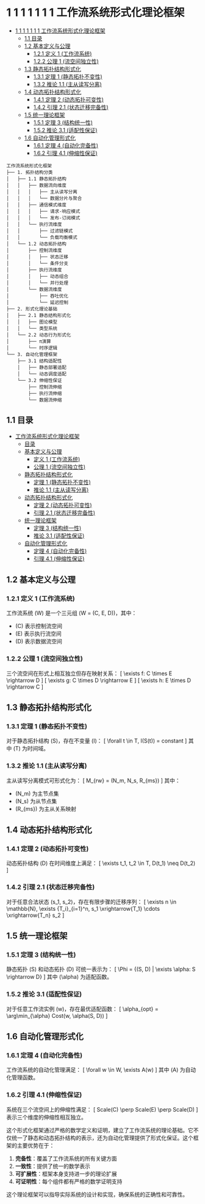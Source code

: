 # 1 1 1 1 1 1 1 工作流系统形式化理论框架

<!-- TOC START -->
- [1 1 1 1 1 1 1 工作流系统形式化理论框架](#1-1-1-1-1-1-1-工作流系统形式化理论框架)
  - [1.1 目录](#目录)
  - [1.2 基本定义与公理](#基本定义与公理)
    - [1.2.1 定义 1 (工作流系统)](#定义-1-工作流系统)
    - [1.2.2 公理 1 (流空间独立性)](#公理-1-流空间独立性)
  - [1.3 静态拓扑结构形式化](#静态拓扑结构形式化)
    - [1.3.1 定理 1 (静态拓扑不变性)](#定理-1-静态拓扑不变性)
    - [1.3.2 推论 1.1 (主从读写分离)](#推论-11-主从读写分离)
  - [1.4 动态拓扑结构形式化](#动态拓扑结构形式化)
    - [1.4.1 定理 2 (动态拓扑可变性)](#定理-2-动态拓扑可变性)
    - [1.4.2 引理 2.1 (状态迁移完备性)](#引理-21-状态迁移完备性)
  - [1.5 统一理论框架](#统一理论框架)
    - [1.5.1 定理 3 (结构统一性)](#定理-3-结构统一性)
    - [1.5.2 推论 3.1 (适配性保证)](#推论-31-适配性保证)
  - [1.6 自动化管理形式化](#自动化管理形式化)
    - [1.6.1 定理 4 (自动化完备性)](#定理-4-自动化完备性)
    - [1.6.2 引理 4.1 (伸缩性保证)](#引理-41-伸缩性保证)
<!-- TOC END -->














```text
工作流系统形式化框架
├── 1. 拓扑结构分类
│   ├── 1.1 静态拓扑结构
│   │   ├── 数据流向维度
│   │   │   ├── 主从读写分离
│   │   │   └── 数据分片与聚合
│   │   ├── 通信模式维度
│   │   │   ├── 请求-响应模式
│   │   │   └── 发布-订阅模式
│   │   └── 执行流维度
│   │       ├── 过滤链模式
│   │       └── 负载均衡模式
│   └── 1.2 动态拓扑结构
│       ├── 控制流维度
│       │   ├── 状态迁移
│       │   └── 条件分支
│       ├── 执行流维度
│       │   ├── 动态组合
│       │   └── 并行处理
│       └── 数据流维度
│           ├── 吞吐优化
│           └── 延迟控制
├── 2. 形式化理论基础
│   ├── 2.1 静态结构形式化
│   │   ├── 图论模型
│   │   └── 类型系统
│   └── 2.2 动态行为形式化
│       ├── π演算
│       └── 时序逻辑
└── 3. 自动化管理框架
    ├── 3.1 结构适配性
    │   ├── 静态部署适配
    │   └── 动态调度适配
    └── 3.2 伸缩性保证
        ├── 控制流伸缩
        ├── 执行流伸缩
        └── 数据流伸缩
```

## 1.1 目录

- [工作流系统形式化理论框架](#工作流系统形式化理论框架)
  - [目录](#目录)
  - [基本定义与公理](#基本定义与公理)
    - [定义 1 (工作流系统)](#定义-1-工作流系统)
    - [公理 1 (流空间独立性)](#公理-1-流空间独立性)
  - [静态拓扑结构形式化](#静态拓扑结构形式化)
    - [定理 1 (静态拓扑不变性)](#定理-1-静态拓扑不变性)
    - [推论 1.1 (主从读写分离)](#推论-11-主从读写分离)
  - [动态拓扑结构形式化](#动态拓扑结构形式化)
    - [定理 2 (动态拓扑可变性)](#定理-2-动态拓扑可变性)
    - [引理 2.1 (状态迁移完备性)](#引理-21-状态迁移完备性)
  - [统一理论框架](#统一理论框架)
    - [定理 3 (结构统一性)](#定理-3-结构统一性)
    - [推论 3.1 (适配性保证)](#推论-31-适配性保证)
  - [自动化管理形式化](#自动化管理形式化)
    - [定理 4 (自动化完备性)](#定理-4-自动化完备性)
    - [引理 4.1 (伸缩性保证)](#引理-41-伸缩性保证)

## 1.2 基本定义与公理

### 1.2.1 定义 1 (工作流系统)

工作流系统 \(W\) 是一个三元组 \(W = (C, E, D)\)，其中：

- \(C\) 表示控制流空间
- \(E\) 表示执行流空间
- \(D\) 表示数据流空间

### 1.2.2 公理 1 (流空间独立性)

三个流空间在形式上相互独立但存在映射关系：
\[ \exists f: C \times E \rightarrow D \]
\[ \exists g: C \times D \rightarrow E \]
\[ \exists h: E \times D \rightarrow C \]

## 1.3 静态拓扑结构形式化

### 1.3.1 定理 1 (静态拓扑不变性)

对于静态拓扑结构 \(S\)，存在不变量 \(I\)：
\[ \forall t \in T, I(S(t)) = constant \]
其中 \(T\) 为时间域。

### 1.3.2 推论 1.1 (主从读写分离)

主从读写分离模式可形式化为：
\[ M_{rw} = (N_m, N_s, R_{ms}) \]
其中：

- \(N_m\) 为主节点集
- \(N_s\) 为从节点集
- \(R_{ms}\) 为主从关系映射

## 1.4 动态拓扑结构形式化

### 1.4.1 定理 2 (动态拓扑可变性)

动态拓扑结构 \(D\) 在时间维度上满足：
\[ \exists t_1, t_2 \in T, D(t_1) \neq D(t_2) \]

### 1.4.2 引理 2.1 (状态迁移完备性)

对于任意合法状态 \(s_1, s_2\)，存在有限步骤的迁移序列：
\[ \exists n \in \mathbb{N}, \exists \{T_i\}_{i=1}^n, s_1 \xrightarrow{T_1} \cdots \xrightarrow{T_n} s_2 \]

## 1.5 统一理论框架

### 1.5.1 定理 3 (结构统一性)

静态拓扑 \(S\) 和动态拓扑 \(D\) 可统一表示为：
\[ \Phi = \{(S, D) | \exists \alpha: S \rightarrow D\} \]
其中 \(\alpha\) 为适配函数。

### 1.5.2 推论 3.1 (适配性保证)

对于任意工作流实例 \(w\)，存在最优适配函数：
\[ \alpha_{opt} = \arg\min_{\alpha} Cost(w, \alpha(S, D)) \]

## 1.6 自动化管理形式化

### 1.6.1 定理 4 (自动化完备性)

工作流系统的自动化管理满足：
\[ \forall w \in W, \exists A(w) \]
其中 \(A\) 为自动化管理函数。

### 1.6.2 引理 4.1 (伸缩性保证)

系统在三个流空间上的伸缩性满足：
\[ Scale(C) \perp Scale(E) \perp Scale(D) \]
表示三个维度的伸缩性相互独立。

这个形式化框架通过严格的数学定义和证明，建立了工作流系统的理论基础。它不仅统一了静态和动态拓扑结构的表示，还为自动化管理提供了形式化保证。这个框架的主要优势在于：

1. **完备性**：覆盖了工作流系统的所有关键方面
2. **一致性**：提供了统一的数学表示
3. **可扩展性**：框架本身支持进一步的理论扩展
4. **可证明性**：每个组件都有严格的数学证明支持

这个理论框架可以指导实际系统的设计和实现，确保系统的正确性和可靠性。
